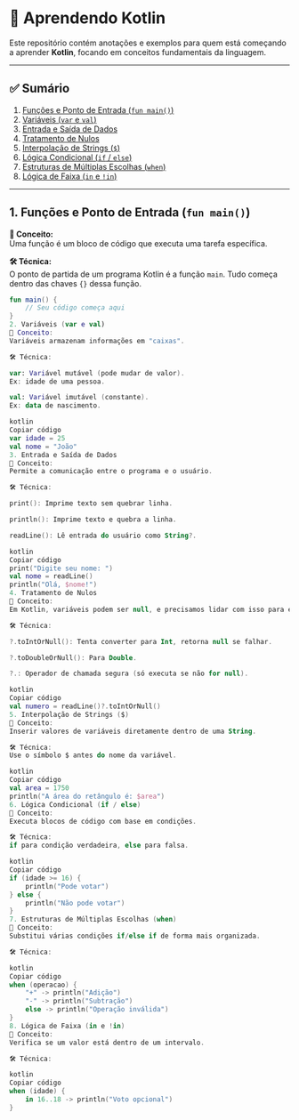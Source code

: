 # 🧠 Aprendendo Kotlin

Este repositório contém anotações e exemplos para quem está começando a aprender **Kotlin**, focando em conceitos fundamentais da linguagem.

---

## ✅ Sumário

1. [Funções e Ponto de Entrada (`fun main()`)](#1-funções-e-ponto-de-entrada-fun-main)
2. [Variáveis (`var` e `val`)](#2-variáveis-var-e-val)
3. [Entrada e Saída de Dados](#3-entrada-e-saída-de-dados)
4. [Tratamento de Nulos](#4-tratamento-de-nulos)
5. [Interpolação de Strings (`$`)](#5-interpolação-de-strings-)
6. [Lógica Condicional (`if` / `else`)](#6-lógica-condicional-if--else)
7. [Estruturas de Múltiplas Escolhas (`when`)](#7-estruturas-de-múltiplas-escolhas-when)
8. [Lógica de Faixa (`in` e `!in`)](#8-lógica-de-faixa-in-e-in)

---

## 1. Funções e Ponto de Entrada (`fun main()`)

**🧠 Conceito:**  
Uma função é um bloco de código que executa uma tarefa específica.

**🛠 Técnica:**  
O ponto de partida de um programa Kotlin é a função `main`. Tudo começa dentro das chaves `{}` dessa função.

```kotlin
fun main() {
    // Seu código começa aqui
}
2. Variáveis (var e val)
🧠 Conceito:
Variáveis armazenam informações em "caixas".

🛠 Técnica:

var: Variável mutável (pode mudar de valor).
Ex: idade de uma pessoa.

val: Variável imutável (constante).
Ex: data de nascimento.

kotlin
Copiar código
var idade = 25
val nome = "João"
3. Entrada e Saída de Dados
🧠 Conceito:
Permite a comunicação entre o programa e o usuário.

🛠 Técnica:

print(): Imprime texto sem quebrar linha.

println(): Imprime texto e quebra a linha.

readLine(): Lê entrada do usuário como String?.

kotlin
Copiar código
print("Digite seu nome: ")
val nome = readLine()
println("Olá, $nome!")
4. Tratamento de Nulos
🧠 Conceito:
Em Kotlin, variáveis podem ser null, e precisamos lidar com isso para evitar falhas.

🛠 Técnica:

?.toIntOrNull(): Tenta converter para Int, retorna null se falhar.

?.toDoubleOrNull(): Para Double.

?.: Operador de chamada segura (só executa se não for null).

kotlin
Copiar código
val numero = readLine()?.toIntOrNull()
5. Interpolação de Strings ($)
🧠 Conceito:
Inserir valores de variáveis diretamente dentro de uma String.

🛠 Técnica:
Use o símbolo $ antes do nome da variável.

kotlin
Copiar código
val area = 1750
println("A área do retângulo é: $area")
6. Lógica Condicional (if / else)
🧠 Conceito:
Executa blocos de código com base em condições.

🛠 Técnica:
if para condição verdadeira, else para falsa.

kotlin
Copiar código
if (idade >= 16) {
    println("Pode votar")
} else {
    println("Não pode votar")
}
7. Estruturas de Múltiplas Escolhas (when)
🧠 Conceito:
Substitui várias condições if/else if de forma mais organizada.

🛠 Técnica:

kotlin
Copiar código
when (operacao) {
    "+" -> println("Adição")
    "-" -> println("Subtração")
    else -> println("Operação inválida")
}
8. Lógica de Faixa (in e !in)
🧠 Conceito:
Verifica se um valor está dentro de um intervalo.

🛠 Técnica:

kotlin
Copiar código
when (idade) {
    in 16..18 -> println("Voto opcional")
}
